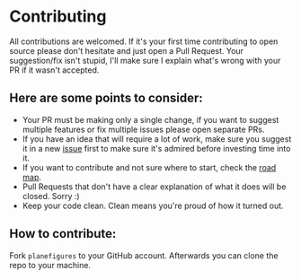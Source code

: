 # Contributing

All contributions are welcomed. If it's your first time contributing to open source please don't hesitate and just open a Pull Request. Your suggestion/fix isn't stupid, I'll make sure I explain what's wrong with your PR if it wasn't accepted.

## Here are some points to consider:

- Your PR must be making only a single change, if you want to suggest multiple features or fix multiple issues please open separate PRs.
- If you have an idea that will require a lot of work, make sure you suggest it in a new [issue](https://github.com/OthnielDona/planefigures/issues) first to make sure it's admired before investing time into it.
- If you want to contribute and not sure where to start, check the [road map](https://github.com/OthnielDona/planefigures#road-map).
- Pull Requests that don't have a clear explanation of what it does will be closed. Sorry :)
- Keep your code clean. Clean means you're proud of how it turned out.

## How to contribute:

Fork `planefigures` to your GitHub account. Afterwards you can clone the repo to your machine.
